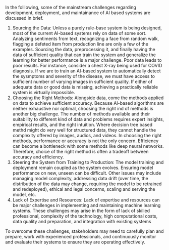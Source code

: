 In the folllowing, some of the mainstream challenges regarding development, deployment, and maintainance of AI based systems are discussed in brief.

1. Sourcing the Data: Unless a purely rule-base system is being designed, most of the current AI-based systems rely on data of some sort. Analyzing sentiments from text, recognizing a face from random walk, flagging a defeted item from production line are only a few of the examples. Sourcing the data, preprocessing it, and finally having the data of sufficient quality that can train the system and generalize the learning for better performance is a major challenge. Poor data leads to poor results. For instance, consider a chest X-ray being used for COVID diagnosis. If we are to train an AI-based system to automatically detect the sysmptoms and severity of the disease, we must have access to sufficient number of varying images in sufficient quality. If either of adequate data or good data is missing, achieving a practically reliable system is virtually impossible.
2. Choosing the Right Methods: Alongside data, come the methods applied on data to achieve sufficient accuracy. Because AI-based algorithms are neither exhaustive nor optimal, choosing the right ind of methods is another big challenge. The number of methods available and their suitability to different kind of data and problems requires expert insights, empirical results, and the right intuition. Where decision tree based methd might do very well for structured data, they cannot handle the complexity offered by images, audios, and videos. In choosing the right methods, performance or accuracy is not the only concern. Efficiency can become a bottleneck with some methods like deep neural networks. Therefore, choice of the right method is often a tradeoff between accuracy and efficiency.
3. Steering the System from Training to Production: The model training and deployment remain coupled as the system evolves. Ensuring model performance on new, unseen can be difficult. Other issues may include managing model complexity, addressing data drift (over time, the distribution of the data may change, requiring the model to be retrained and redeployed), ethical and legal concerns, scaling and serving the model, etc.
4. Lack of Expertise and Resources: Lack of expertise and resources can be major challenges in implementing and maintaining machine learning systems. These challenges may arise in the form of lack of skilled professional, complexity of the technology, high computational costs, data quality and preparation, and integration with existing systems

To overcome these challenges, stakeholders may need to carefully plan and prepare, work with experienced professionals, and continuously monitor and evaluate their systems to ensure they are operating effectively.
